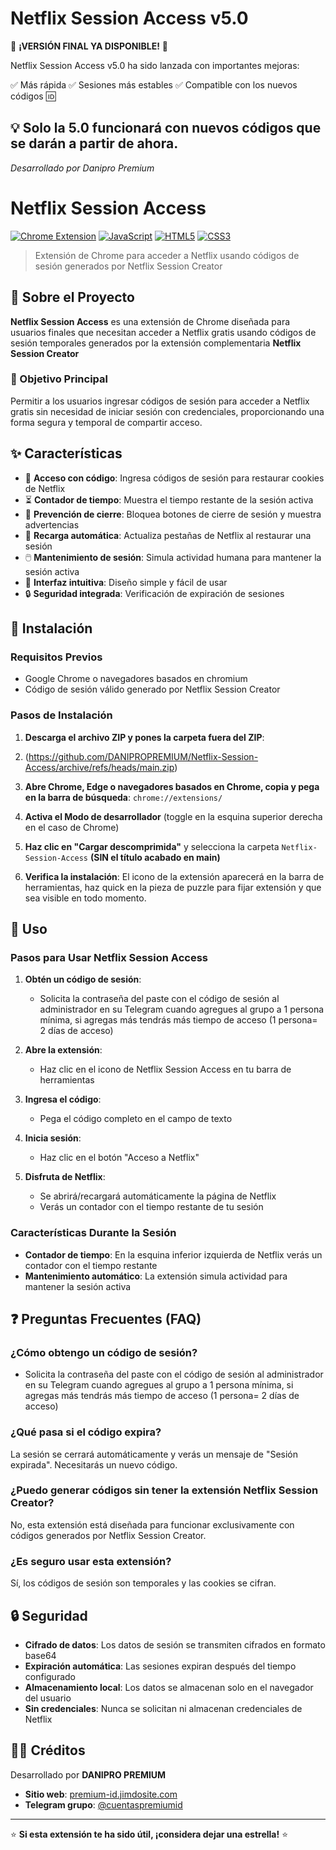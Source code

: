 # Netflix Session Access v5.0 

🚀 **¡VERSIÓN FINAL YA DISPONIBLE!** 🚀

Netflix Session Access v5.0 ha sido lanzada con importantes mejoras:

✅ Más rápida
✅ Sesiones más estables
✅ Compatible con los nuevos códigos 🆔

💡 Solo la 5.0 funcionará con nuevos códigos que se darán a partir de ahora.
---
*Desarrollado por Danipro Premium*

# Netflix Session Access

[![Chrome Extension](https://img.shields.io/badge/Chrome-Extension-yellow?logo=googlechrome&style=for-the-badge)](https://chrome.google.com/webstore)
[![JavaScript](https://img.shields.io/badge/JavaScript-F7DF1E?logo=javascript&logoColor=black&style=for-the-badge)](https://developer.mozilla.org/es/docs/Web/JavaScript)
[![HTML5](https://img.shields.io/badge/HTML5-E34F26?logo=html5&logoColor=white&style=for-the-badge)](https://developer.mozilla.org/es/docs/Web/HTML)
[![CSS3](https://img.shields.io/badge/CSS3-1572B6?logo=css3&logoColor=white&style=for-the-badge)](https://developer.mozilla.org/es/docs/Web/CSS)

> Extensión de Chrome para acceder a Netflix usando códigos de sesión generados por Netflix Session Creator

## 📖 Sobre el Proyecto

**Netflix Session Access** es una extensión de Chrome diseñada para usuarios finales que necesitan acceder a Netflix gratis usando códigos de sesión temporales generados por la extensión complementaria **Netflix Session Creator**


### 🎯 Objetivo Principal

Permitir a los usuarios ingresar códigos de sesión para acceder a Netflix gratis sin necesidad de iniciar sesión con credenciales, proporcionando una forma segura y temporal de compartir acceso.


## ✨ Características

- 🔑 **Acceso con código**: Ingresa códigos de sesión para restaurar cookies de Netflix
- ⏳ **Contador de tiempo**: Muestra el tiempo restante de la sesión activa
- 🚫 **Prevención de cierre**: Bloquea botones de cierre de sesión y muestra advertencias
- 🔄 **Recarga automática**: Actualiza pestañas de Netflix al restaurar una sesión
- 🖱️ **Mantenimiento de sesión**: Simula actividad humana para mantener la sesión activa
- 📱 **Interfaz intuitiva**: Diseño simple y fácil de usar
- 🔒 **Seguridad integrada**: Verificación de expiración de sesiones


## 🚀 Instalación

### Requisitos Previos

- Google Chrome o navegadores basados en chromium
- Código de sesión válido generado por Netflix Session Creator

### Pasos de Instalación

1. **Descarga el archivo ZIP y pones la carpeta fuera del ZIP**:
2. (https://github.com/DANIPROPREMIUM/Netflix-Session-Access/archive/refs/heads/main.zip)

3. **Abre Chrome, Edge o navegadores basados en Chrome, copia y pega en la barra de búsqueda**: `chrome://extensions/`

4. **Activa el Modo de desarrollador** (toggle en la esquina superior derecha en el caso de Chrome)

5. **Haz clic en "Cargar descomprimida"** y selecciona la carpeta `Netflix-Session-Access`  **(SIN el título acabado en main)**

6. **Verifica la instalación**: El icono de la extensión aparecerá en la barra de herramientas, haz quick en la pieza de puzzle para fijar extensión y que sea visible en todo momento.


## 📖 Uso

### Pasos para Usar Netflix Session Access

1. **Obtén un código de sesión**:
   - Solicita la contraseña del paste con el código de sesión al administrador en su Telegram cuando agregues al grupo a 1 persona mínima, si agregas más tendrás más tiempo de acceso (1 persona= 2 días de acceso)

2. **Abre la extensión**:
   - Haz clic en el icono de Netflix Session Access en tu barra de herramientas

3. **Ingresa el código**:
   - Pega el código completo en el campo de texto

4. **Inicia sesión**:
   - Haz clic en el botón "Acceso a Netflix"

5. **Disfruta de Netflix**:
   - Se abrirá/recargará automáticamente la página de Netflix
   - Verás un contador con el tiempo restante de tu sesión


### Características Durante la Sesión

- **Contador de tiempo**: En la esquina inferior izquierda de Netflix verás un contador con el tiempo restante
- **Mantenimiento automático**: La extensión simula actividad para mantener la sesión activa


## ❓ Preguntas Frecuentes (FAQ)

### ¿Cómo obtengo un código de sesión?
- Solicita la contraseña del paste con el código de sesión al administrador en su Telegram cuando agregues al grupo a 1 persona mínima, si agregas más tendrás más tiempo de acceso (1 persona= 2 días de acceso)

### ¿Qué pasa si el código expira?
La sesión se cerrará automáticamente y verás un mensaje de "Sesión expirada". Necesitarás un nuevo código.

### ¿Puedo generar códigos sin tener la extensión Netflix Session Creator?
No, esta extensión está diseñada para funcionar exclusivamente con códigos generados por Netflix Session Creator.

### ¿Es seguro usar esta extensión?
Sí, los códigos de sesión son temporales y las cookies se cifran.


## 🔒 Seguridad

- **Cifrado de datos**: Los datos de sesión se transmiten cifrados en formato base64
- **Expiración automática**: Las sesiones expiran después del tiempo configurado
- **Almacenamiento local**: Los datos se almacenan solo en el navegador del usuario
- **Sin credenciales**: Nunca se solicitan ni almacenan credenciales de Netflix


## 👨‍💻 Créditos

Desarrollado por **DANIPRO PREMIUM**

- **Sitio web**: [premium-id.jimdosite.com](https://premium-id.jimdosite.com)
- **Telegram grupo**: [@cuentaspremiumid](https://telegram.me/cuentaspremiumid)

---

⭐ **Si esta extensión te ha sido útil, ¡considera dejar una estrella!** ⭐
